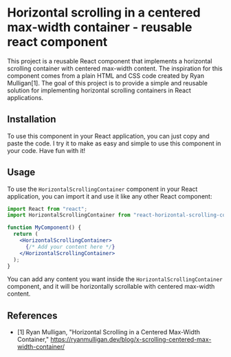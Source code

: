 # Horizontal scrolling in a centered max-width container - reusable react component

This project is a reusable React component that implements a horizontal scrolling container with centered max-width content. The inspiration for this component comes from a plain HTML and CSS code created by Ryan Mulligan[1]. The goal of this project is to provide a simple and reusable solution for implementing horizontal scrolling containers in React applications.

## Installation

To use this component in your React application, you can just copy and paste the code. I try it to make as easy and simple to use this component in your code. Have fun with it!

## Usage

To use the `HorizontalScrollingContainer` component in your React application, you can import it and use it like any other React component:

```jsx
import React from "react";
import HorizontalScrollingContainer from "react-horizontal-scrolling-container";

function MyComponent() {
  return (
    <HorizontalScrollingContainer>
      {/* Add your content here */}
    </HorizontalScrollingContainer>
  );
}
```

You can add any content you want inside the `HorizontalScrollingContainer` component, and it will be horizontally scrollable with centered max-width content.

## References

- [1] Ryan Mulligan, "Horizontal Scrolling in a Centered Max-Width Container," https://ryanmulligan.dev/blog/x-scrolling-centered-max-width-container/
